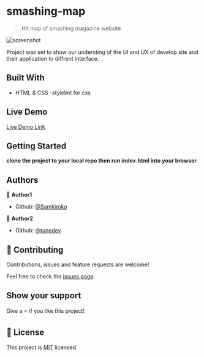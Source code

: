 # smashing-map

> Hit map of smashing magazine website

![screenshot](./app_screenshot.png)

Project was set to show our understing of the UI and UX of develop site and their application to diffrent interface.

## Built With

- HTML & CSS
-stylelint for css

## Live Demo

[Live Demo Link](https://livedemo.com)


## Getting Started

**clone the project to your local repo then run index.html into your browser**


## Authors

👤 **Author1**

- Github: [@Samkiroko](https://github.com/Samkiroko)


👤 **Author2**

- Github: [@tunedev](https://github.com/tunedev)


## 🤝 Contributing

Contributions, issues and feature requests are welcome!

Feel free to check the [issues page](issues/smashing-map).

## Show your support

Give a ⭐️ if you like this project!


## 📝 License

This project is [MIT](lic.url) licensed.
